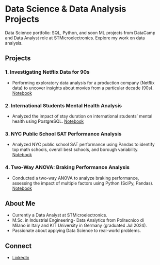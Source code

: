 # Data Science & Data Analysis Projects

Data Science portfolio: SQL, Python, and soon ML projects from DataCamp and Data Analyst role at STMicroelectronics. Explore my work on data analysis.

## Projects
### 1. Investigating Netflix Data for 90s
- Performing exploratory data analysis for a production company (Netflix data) to uncover insights about movies from a particular decade (90s).
[Notebook](Investigating_Netflix_Original.ipynb)
### 2. International Students Mental Health Analysis
- Analyzed the impact of stay duration on international students’ mental health using PostgreSQL. [Notebook](Project_SQL_Original_Students_Mental_Health.ipynb)
### 3. NYC Public School SAT Performance Analysis
- Analyzed NYC public school SAT performance using Pandas to identify top math schools, overall best schools, and borough variability. [Notebook](NYC_Project_DataCamp.ipynb)
### 4. Two-Way ANOVA: Braking Performance Analysis
- Conducted a two-way ANOVA to analyze braking performance, assessing the impact of multiple factors using Python (SciPy, Pandas). [Notebook](https://github.com/HosseinBolouri/Data_Science_Projects/blob/main/ANOVA%202%20ways-%20braking%20example.ipynb)

## About Me
- Currently a Data Analyst at STMicroelectronics.
- M.Sc. in Industrial Engineering- Data Analytics from Politecnico di Milano in Italy and KIT University in Germany (graduated Jul 2024).
- Passionate about applying Data Science to real-world problems.

## Connect
- [LinkedIn](https://www.linkedin.com/in/hossein-bolouri)
